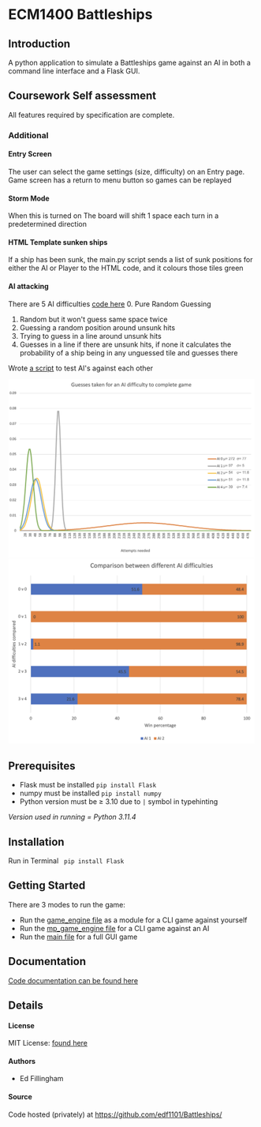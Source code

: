 # ECM1400 Battleships

## Introduction
A python application to simulate a Battleships game against an AI in both a command line interface and a Flask GUI.

## Coursework Self assessment
All features required by specification are complete.
### Additional 
#### Entry Screen
The user can select the game settings (size, difficulty) on an Entry page.
Game screen has a return to menu button so games can be replayed
#### Storm Mode
When this is turned on The board will shift 1 space each turn in a predetermined direction
#### HTML Template sunken ships
If a ship has been sunk, the main.py script sends a list of sunk positions for
either the AI or Player to the HTML code, and it colours those tiles green
#### AI attacking
There are 5 AI difficulties [code here](advanced_ai.py)
0. Pure Random Guessing
1. Random but it won't guess same space twice
2. Guessing a random position around unsunk hits
3. Trying to guess in a line around unsunk hits
4. Guesses in a line if there are unsunk hits, if none it calculates the probability of a ship being in any 
unguessed tile and guesses there

Wrote [a script](ai_comparison.py) to test AI's against each other

<img src="static/images/AI scoring 2.png" alt="drawing" width="500"/>
<img src="static/images/AI scoring image.png" alt="drawing" width="500"/> 

## Prerequisites
- Flask must be installed ```pip install Flask```
- numpy must be installed ```pip install numpy```
- Python version must be ≥ 3.10 due to ```|``` symbol in typehinting

_Version used in running = Python 3.11.4_

## Installation
Run in Terminal ``` pip install Flask```

## Getting Started
There are 3 modes to run the game:
- Run the [game_engine file](game_engine.py) as a module for a CLI game against yourself
- Run the [mp_game_engine file](mp_game_engine.py) for a CLI game against an AI
- Run the [main file](main.py) for a full GUI game


## Documentation
[Code documentation can be found here](docs/index.html)

## Details
#### License
MIT License: [found here](LICENSE)

#### Authors
- Ed Fillingham

#### Source
Code hosted (privately) at https://github.com/edf1101/Battleships/
